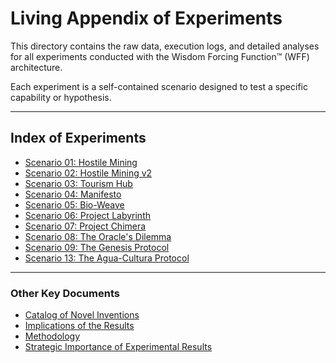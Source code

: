 # Living Appendix of Experiments

This directory contains the raw data, execution logs, and detailed analyses for all experiments conducted with the Wisdom Forcing Function™ (WFF) architecture.

Each experiment is a self-contained scenario designed to test a specific capability or hypothesis.

---

## Index of Experiments

*   [Scenario 01: Hostile Mining](./scenario-01-hostile-mining/analysis.md)
*   [Scenario 02: Hostile Mining v2](./scenario-02-hostile-mining-v2/analysis.md)
*   [Scenario 03: Tourism Hub](./scenario-03-tourism-hub/analysis.md)
*   [Scenario 04: Manifesto](./scenario-04-manifesto/analysis.md)
*   [Scenario 05: Bio-Weave](./scenario-05-bio-weave/analysis.md)
*   [Scenario 06: Project Labyrinth](./scenario-06-project-labyrinth/analysis.md)
*   [Scenario 07: Project Chimera](./scenario-07-project-chimera/analysis.md)
*   [Scenario 08: The Oracle's Dilemma](./scenario-08-oracles-dilemma/analysis.md)
*   [Scenario 09: The Genesis Protocol](./scenario-09-genesis-protocol/analysis.md)
*   [Scenario 13: The Agua-Cultura Protocol](./scenario-13-the-aqua-cultural-protocol/analysis.md)

---

### Other Key Documents

*   [Catalog of Novel Inventions](./Catalog%20of%20Novel%20Inventions%20Generated%20by%20the%20WFF™%20Architecture.md)
*   [Implications of the Results](./Implications%20of%20the%20Results.md)
*   [Methodology](./methodology.md)
*   [Strategic Importance of Experimental Results](./Strategic%20Importance%20of%20Experimental%20Results%20-%20A%20Consolidated%20Report.md)
